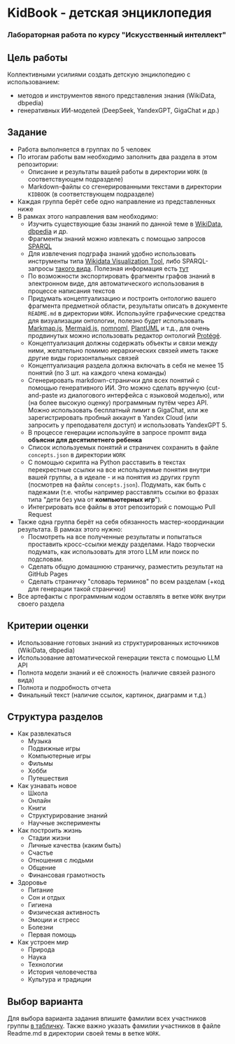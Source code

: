 # KidBook - детская энциклопедия
### Лабораторная работа по курсу "Искусственный интеллект"

## Цель работы

Коллективными усилиями создать детскую энциклопедию с использованием:

* методов и инструментов явного представления знания (WikiData, dbpedia)
* генеративных ИИ-моделей (DeepSeek, YandexGPT, GigaChat и др.)

## Задание

* Работа выполняется в группах по 5 человек
* По итогам работы вам необходимо заполнить два раздела в этом репозитории:
   - Описание и результаты вашей работы в директории `WORK` (в соответствующем подразделе)
   - Markdown-файлы со сгенерированными текстами в директории `KIDBOOK` (в соответствующем подразделе)
* Каждая группа берёт себе одно направление из представленных ниже
* В рамках этого направления вам необходимо:
   - Изучить существующие базы знаний по данной теме в [WikiData](https://wikidata.org/), [dbpedia](https://www.dbpedia.org/) и др.
   - Фрагменты знаний можно извлекать с помощью запросов [SPARQL](https://tyvik.ru/posts/sparql/)
   - Для извлечения подграфа знаний удобно использовать инструменты типа [Wikidata Visualization Tool](https://wikidata.metaphacts.com/resource/app:Start), либо SPARQL-запросы [такого вида](https://query.wikidata.org/#%23defaultView%3AGraph%0APREFIX%20gas%3A%20%3Chttp%3A%2F%2Fwww.bigdata.com%2Frdf%2Fgas%23%3E%0A%0ASELECT%20DISTINCT%20%3Fitem1%20%3Fitem1Label%20%3Fitem2%20%3Fitem2Label%0AWHERE%20%7B%0A%20%7B%20%0A%20SELECT%20%3Fitem1%20%3Fitem2%0A%20WHERE%20%7B%0A%20SERVICE%20gas%3Aservice%20%7B%0A%20gas%3Aprogram%20gas%3AgasClass%20%22com.bigdata.rdf.graph.analytics.BFS%22%20%3B%0A%20gas%3Ain%20wd%3AQ8261%20%3B%20%0A%20gas%3AtraversalDirection%20%22Forward%22%20%3B%0A%20gas%3Aout%20%3Fitem1%20%3B%0A%20gas%3Aout1%20%3Fdepth1%20%3B%0A%20gas%3Aout2%20%3Fitem2%20%3B%0A%20gas%3AlinkType%20wdt%3AP279%20%3B%0A%20%7D%0A%20%7D%0A%20%7D%0A%20SERVICE%20wikibase%3Alabel%20%7B%20bd%3AserviceParam%20wikibase%3Alanguage%20%22en%2Cda%2Csv%2Cjp%2Czh%2Cru%2Cfr%2Cde%22%20.%20%7D%20%0A%7D%0A). Полезная информация есть [тут](https://addshore.com/2022/01/wikidata-ontological-tree-of-trains/)
   - По возможности экспортировать фрагменты графов знаний в электронном виде, для автоматического использования в процессе написания текстов
   - Придумать концептуализацию и построить онтологию вашего фрагмента предметной области, результаты описать в документе `README.md` в директории `WORK`. Используйте графические средства для визуализации онтологии, полезно будет использовать [Markmap.js](https://markmap.js.org/), [Mermaid.js](https://mermaid.js.org/), [nomnoml](http://nomnoml.com/), [PlantUML](https://plantuml.com/ru/) и т.д., для очень продвинутых можно использовать редактор онтологий [Protégé](https://protege.stanford.edu/).
   - Концептуализация должны содержать объекты и связи между ними, желательно помимо иерархических связей иметь также другие виды горизонтальных связей
   - Концептуализация раздела должна включать в себя не менее 15 понятий (по 3 шт. на каждого члена команды)
   - Сгенерировать markdown-странички для всех понятий с помощью генеративного ИИ. Это можно сделать вручную (cut-and-paste из диалогового интерфейса с языковой моделью), или (на более высокую оценку) программным путём через API. Можно использовать бесплатный лимит в GigaChat, или же зарегистрировать пробный аккаунт в Yandex Cloud (или запросить у преподавателя доступ) и использовать YandexGPT 5.
   - В процессе генерации используйте в запросе промпт вида **объясни для десятилетнего ребенка** 
   - Список используемых понятий и страничек сохранить в файле `concepts.json` в директории `WORK`
   - С помощью скрипта на Python расставить в текстах перекрестные ссылки на все используемые понятия внутри вашей группы, а в идеале - и на понятия из других групп (посмотрев на файлы `concepts.json`). Подумать, как быть с падежами (т.е. чтобы например расставлять ссылки во фразах типа "дети без ума от **компьютерных игр**").
   - Интегрировать все файлы в этот репозиторий с помощью Pull Request
* Также одна группа берёт на себя обязанность мастер-координации результата. В рамках этого нужно:
   - Посмотреть на все полученные результаты и попытаться проставить кросс-ссылки между разделами. Надо творчески подумать, как использовать для этого LLM или поиск по подсловам.
   - Сделать общую домашнюю страничку, разместить результат на GitHub Pages
   - Сделать страничку "словарь терминов" по всем разделам (+код для генерации такой странички) 
* Все артефакты с программным кодом оставлять в ветке `WORK` внутри своего раздела

## Критерии оценки
* Использование готовых знаний из структурированных источников (WikiData, dbpedia)
* Использование автоматической генерации текста с помощью LLM API
* Полнота модели знаний и её сложность (наличие связей разного вида)
* Полнота и подробность отчета
* Финальный текст (наличие ссылок, картинок, диаграмм и т.д.)

## Структура разделов

* Как развлекаться
   - Музыка
   - Подвижные игры
   - Компьютерные игры
   - Фильмы
   - Хобби
   - Путешествия
* Как узнавать новое
   - Школа
   - Онлайн
   - Книги
   - Структурирование знаний
   - Научные эксперименты
* Как построить жизнь
   - Стадии жизни
   - Личные качества (каким быть)
   - Счастье
   - Отношения с людьми
   - Общение
   - Финансовая грамотность
* Здоровье
   - Питание
   - Сон и отдых
   - Гигиена
   - Физическая активность
   - Эмоции и стресс
   - Болезни
   - Первая помощь
* Как устроен мир
   - Природа
   - Наука
   - Технологии
   - История человечества
   - Культура и традиции

## Выбор варианта

Для выбора варианта задания впишите фамилии всех участников группы [в табличку](https://docs.google.com/spreadsheets/d/1xiCuP8c-KsPvWpmwdsfNw6_uheHVgAc55eTA10SBXgU/edit?usp=sharing). Также важно указать фамилии участников в файле Readme.md в директории своей темы в ветке `WORK`.
